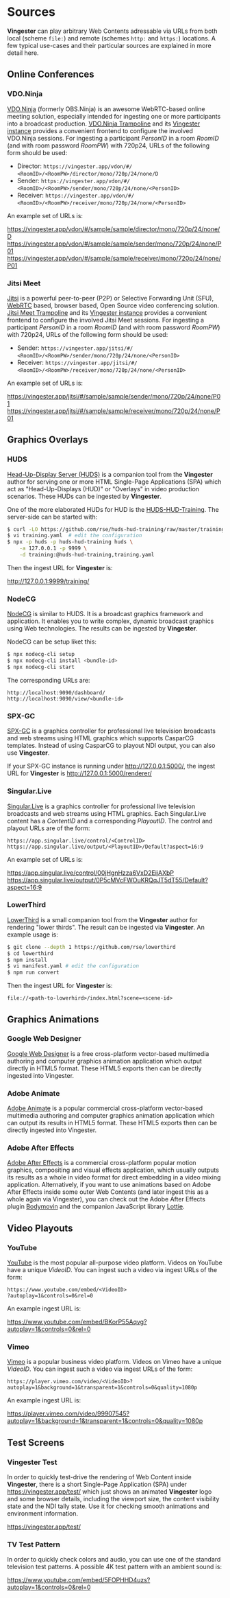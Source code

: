 
Sources
=======

**Vingester** can play arbitrary Web Contents adressable via URLs from
both local (scheme `file:`) and remote (schemes `http:` and `https:`) locations.
A few typical use-cases and their particular sources are explained in more detail here.

Online Conferences 
------------------

### VDO.Ninja

[VDO.Ninja](https://vdo.ninja) (formerly OBS.Ninja) is an awesome WebRTC-based online meeting solution,
especially intended for ingesting one or more participants into
a broadcast production. [VDO.Ninja Trampoline](https://github.com/rse/vdo.ninja-trampoline)
and its [Vingester instance](https://vingester.app/vdon/) provides a convenient
frontend to configure the involved VDO.Ninja sessions. For ingesting a participant
*PersonID* in a room *RoomID* (and with room password *RoomPW*) with 720p24, URLs of the following form should be used:

- Director: `https://vingester.app/vdon/#/`<br/>
  `<RoomID>/<RoomPW>/director/mono/720p/24/none/D`
- Sender: `https://vingester.app/vdon/#/`<br/>
  `<RoomID>/<RoomPW>/sender/mono/720p/24/none/<PersonID>`
- Receiver: `https://vingester.app/vdon/#/`<br/>
  `<RoomID>/<RoomPW>/receiver/mono/720p/24/none/<PersonID>`

An example set of URLs is:

https://vingester.app/vdon/#/sample/sample/director/mono/720p/24/none/D<br/>
https://vingester.app/vdon/#/sample/sample/sender/mono/720p/24/none/P01<br/>
https://vingester.app/vdon/#/sample/sample/receiver/mono/720p/24/none/P01

### Jitsi Meet

[Jitsi](https://jitsi.org/) is a powerful peer-to-peer (P2P) or
Selective Forwarding Unit (SFU), [WebRTC](https://webrtc.org/) based,
browser based, Open Source video conferencing solution. [Jitsi Meet
Trampoline](https://github.com/rse/jitsi-meet-trampoline) and its
[Vingester instance](https://vingester.app/jitsi/) provides a convenient
frontend to configure the involved Jitsi Meet sessions. For ingesting
a participant *PersonID* in a room *RoomID* (and with room password
*RoomPW*) with 720p24, URLs of the following form should be used:

- Sender: `https://vingester.app/jitsi/#/`<br/>
  `<RoomID>/<RoomPW>/sender/mono/720p/24/none/<PersonID>`
- Receiver: `https://vingester.app/jitsi/#/`<br/>
  `<RoomID>/<RoomPW>/receiver/mono/720p/24/none/<PersonID>`

An example set of URLs is:

https://vingester.app/jitsi/#/sample/sample/sender/mono/720p/24/none/P01<br/>
https://vingester.app/jitsi/#/sample/sample/receiver/mono/720p/24/none/P01

Graphics Overlays
-----------------

### HUDS

[Head-Up-Display Server (HUDS)](https://github.com/rse/huds) is a
companion tool from the **Vingester** author for serving one or more
HTML Single-Page Applications (SPA) which act as "Head-Up-Displays
(HUD)" or "Overlays" in video production scenarios. These HUDs can be
ingested by **Vingester**.

One of the more elaborated HUDs for HUD is the
[HUDS-HUD-Training](https://github.com/rse/huds-hud-training/). The
server-side can be started with:

```sh
$ curl -LO https://github.com/rse/huds-hud-training/raw/master/training.yaml
$ vi training.yaml  # edit the configuration
$ npx -p huds -p huds-hud-training huds \
    -a 127.0.0.1 -p 9999 \
    -d training:@huds-hud-training,training.yaml
```

Then the ingest URL for **Vingester** is:

http://127.0.0.1:9999/training/

### NodeCG

[NodeCG](https://www.nodecg.dev/) is similar to HUDS. It is a broadcast
graphics framework and application. It enables you to write complex,
dynamic broadcast graphics using Web technologies. The results can be
ingested by **Vingester**.

NodeCG can be setup liket this:

```sh
$ npx nodecg-cli setup
$ npx nodecg-cli install <bundle-id>
$ npx nodecg-cli start
```

The corresponding URLs are:

`http://localhost:9090/dashboard/`<br/>
`http://localhost:9090/view/<bundle-id>`

### SPX-GC

[SPX-GC](https://www.spxgc.com/) is a graphics controller for
professional live television broadcasts and web streams using HTML
graphics which supports CasparCG templates. Instead of using CasparCG to
playout NDI output, you can also use **Vingester**.

If your SPX-GC instance is running under http://127.0.0.1:5000/,
the ingest URL for **Vingester** is http://127.0.0.1:5000/renderer/ 

### Singular.Live

[Singular.Live](https://singular.live/) is a graphics controller for
professional live television broadcasts and web streams using HTML
graphics. Each Singular.Live content has a *ContentID* and a corresponding *PlayoutID*.
The control and playout URLs are of the form:

`https://app.singular.live/control/<ControlID>`<br/>
`https://app.singular.live/output/<PlayoutID>/Default?aspect=16:9`

An example set of URLs is:

https://app.singular.live/control/00jHgnHzza6VxD2EijAXbP<br/>
https://app.singular.live/output/0P5cMVcFWOuKRQqJT5dT55/Default?aspect=16:9

### LowerThird

[LowerThird](https://github.com/rse/lowerthird/) is a
small companion tool from the **Vingester** author for rendering "lower thirds".
The result can be ingested via **Vingester**. An example usage is:

```sh
$ git clone --depth 1 https://github.com/rse/lowerthird
$ cd lowerthird
$ npm install
$ vi manifest.yaml # edit the configuration
$ npm run convert
```

Then the ingest URL for **Vingester** is:

`file://<path-to-lowerhird>/index.html?scene=<scene-id>`

Graphics Animations
-------------------

### Google Web Designer

[Google Web Designer](https://webdesigner.withgoogle.com/) is
a free cross-platform vector-based multimedia authoring and computer graphics
animation application which output directly in HTML5 format.
These HTML5 exports then can be directly ingested into Vingester.

### Adobe Animate

[Adobe Animate](https://www.adobe.com/products/animate.html) is
a popular commercial cross-platform vector-based multimedia authoring
and computer graphics animation application which can output its results
in HTML5 format. These HTML5 exports then can be directly ingested into
Vingester.

### Adobe After Effects

[Adobe After Effects](https://www.adobe.com/products/aftereffects.html) is a
commercial cross-platform popular motion graphics, compositing and
visual effects application, which usually outputs its results as a whole
in video format for direct embedding in a video mixing application.
Alternatively, if you want to use animations based on Adobe After
Effects inside some outer Web Contents (and later ingest this as a
whole again via Vingester), you can check out the Adobe After Effects
plugin [Bodymovin](https://aescripts.com/bodymovin/) and the companion
JavaScript library [Lottie](https://airbnb.design/lottie/).

Video Playouts
--------------

### YouTube

[YouTube](https://www.youtube.com) is the most popular all-purpose video platform. Videos on
YouTube have a unique *VideoID*. You can ingest such a video via
ingest URLs of the form:

`https://www.youtube.com/embed/<VideoID>`<br/>
`?autoplay=1&controls=0&rel=0`

An example ingest URL is:

https://www.youtube.com/embed/BKorP55Aqvg?autoplay=1&controls=0&rel=0

### Vimeo
  
[Vimeo](https://www.vimeo.com) is a popular business video platform. Videos on Vimeo
have a unique *VideoID*. You can ingest such a video via ingest
URLs of the form:

`https://player.vimeo.com/video/<VideoID>?`<br/>
`autoplay=1&background=1&transparent=1&controls=0&quality=1080p`

An example ingest URL is:

https://player.vimeo.com/video/99907545?autoplay=1&background=1&transparent=1&controls=0&quality=1080p

Test Screens
------------

### Vingester Test

In order to quickly test-drive the rendering of Web Content inside
**Vingester**, there is a short Single-Page Application (SPA) under
https://vingester.app/test/ which just shows an animated **Vingester**
logo and some browser details, including the viewport size, the content
visibility state and the NDI tally state. Use it for checking smooth
animations and environment information.

https://vingester.app/test/

### TV Test Pattern

In order to quickly check colors and audio, you can use one of the
standard television test patterns. A possible 4K test pattern with an
ambient sound is:

https://www.youtube.com/embed/5FOPHHD4uzs?autoplay=1&controls=0&rel=0

